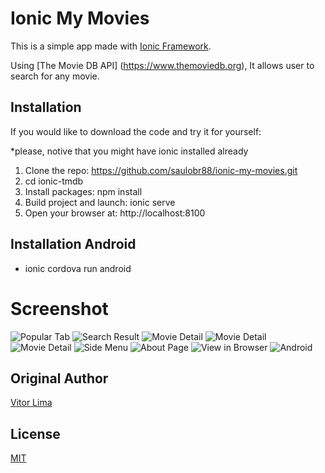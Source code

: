 # Ionic My Movies
This is a simple app made with [Ionic Framework](http://ionicframework.com/).

Using [The Movie DB API] (https://www.themoviedb.org), It allows user to search for any movie.

## Installation 
If you would like to download the code and try it for yourself:

*please, notive that you might have ionic installed already

1. Clone the repo: https://github.com/saulobr88/ionic-my-movies.git
2. cd ionic-tmdb
3. Install packages: npm install
4. Build project and launch: ionic serve
5. Open your browser at: http://localhost:8100

## Installation Android
* ionic cordova run android

# Screenshot
![Popular Tab](./screenshots/01-popularTab.png)
![Search Result](./screenshots/02-searchResult.png)
![Movie Detail](./screenshots/03-movieDetail.png)
![Movie Detail](./screenshots/04-movieDetail.png)
![Movie Detail](./screenshots/05-movieDetail.png)
![Side Menu](./screenshots/06-sideMenu.png)
![About Page](./screenshots/07-about.png)
![View in Browser](./screenshots/08-browser.png)
![Android](./screenshots/09-Android.png)

## Original Author
[Vitor Lima](https://vitorsilvalima.github.io/)

## License
[MIT](https://github.com/saulobr88/ionic-my-movies/blob/master/License)
